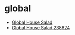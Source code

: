 # global

 * [Global House Salad](../../index/g/global-house-salad-238824.json)
 * [Global House Salad 238824](../../index/g/global-house-salad-238824.json)
